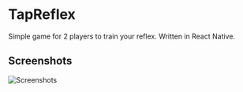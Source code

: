 # TapReflex

Simple game for 2 players to train your reflex. Written in React Native.

## Screenshots

![Screenshots](http://res.cloudinary.com/michal/image/upload/v1460320124/tr_n3a7ja.png)
